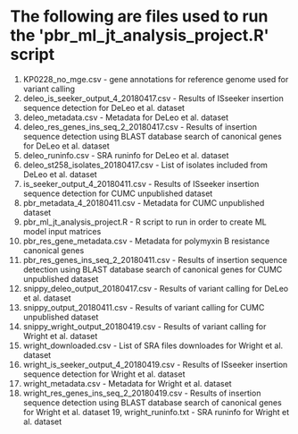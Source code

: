 # The following are files used to run the 'pbr_ml_jt_analysis_project.R' script
1. KP0228_no_mge.csv - gene annotations for reference genome used for variant calling
2. deleo_is_seeker_output_4_20180417.csv - Results of ISseeker insertion sequence detection for DeLeo et al. dataset
3. deleo_metadata.csv - Metadata for DeLeo et al. dataset
4. deleo_res_genes_ins_seq_2_20180417.csv - Results of insertion sequence detection using BLAST database search of canonical genes for DeLeo et al. dataset
5. deleo_runinfo.csv - SRA runinfo for DeLeo et al. dataset
6. deleo_st258_isolates_20180417.csv - List of isolates included from DeLeo et al. dataset
7. is_seeker_output_4_20180411.csv - Results of ISseeker insertion sequence detection for CUMC unpublished dataset
8. pbr_metadata_4_20180411.csv - Metadata for CUMC unpublished dataset
9. pbr_ml_jt_analysis_project.R - R script to run in order to create ML model input matrices
10. pbr_res_gene_metadata.csv - Metadata for polymyxin B resistance canonical genes
11. pbr_res_genes_ins_seq_2_20180411.csv - Results of insertion sequence detection using BLAST database search of canonical genes for CUMC unpublished dataset
12. snippy_deleo_output_20180417.csv - Results of variant calling for DeLeo et al. dataset
13. snippy_output_20180411.csv - Results of variant calling for CUMC unpublished dataset
14. snippy_wright_output_20180419.csv - Results of variant calling for Wright et al. dataset
15. wright_downloaded.csv - List of SRA files downloades for Wright et al. dataset
16. wright_is_seeker_output_4_20180419.csv - Results of ISseeker insertion sequence detection for Wright et al. dataset
17. wright_metadata.csv - Metadata for Wright et al. dataset
18. wright_res_genes_ins_seq_2_20180419.csv - Results of insertion sequence detection using BLAST database search of canonical genes for Wright et al. dataset
19, wright_runinfo.txt - SRA runinfo for Wright et al. dataset
